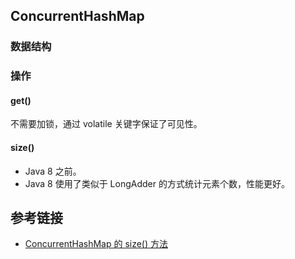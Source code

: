 ## ConcurrentHashMap
### 数据结构
### 操作
#### get()
不需要加锁，通过 volatile 关键字保证了可见性。
#### size()
* Java 8 之前。
* Java 8 使用了类似于 LongAdder 的方式统计元素个数，性能更好。
## 参考链接
* [ConcurrentHashMap 的 size() 方法](https://www.cnblogs.com/jimoer/p/13625368.html)